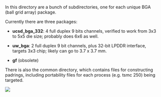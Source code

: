 In this directory are a bunch of subdirectories, one for each unique BGA (ball grid array) package.

Currently there are three packages:

* **ucsd_bga_332**: 4 full duplex 9 bits channels, verified to work from 3x3 to 5x5 die size; probably does 6x6 as well. 

* **uw_bga**:       2 full duplex 9 bit channels, plus 32-bit LPDDR interface, targets 3x3 chip; likely can go to 3.7 x 3.7 mm.

* **gf** (obsolete)


There is also the common directory, which contains files for constructing padrings, 
including portability files for each process (e.g. tsmc 250) being targeted.

<img src="http://bjump.org/manycore/pics/BSG_Ten_Sun.jpg">
